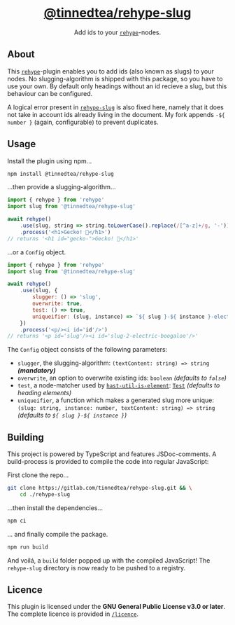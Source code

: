 <div align='center'>

# [@tinnedtea/rehype-slug](https://npmjs.com/package/@tinnedtea/rehype-slug)

Add ids to your [`rehype`](https://github.com/rehypejs/rehype)-nodes.

</div>

## About

This [`rehype`](https://github.com/rehypejs/rehype)-plugin enables you to add ids (also known as slugs) to your nodes.
No slugging-algorithm is shipped with this package, so you have to use your own.
By default only headings without an id recieve a slug, but this behaviour can be configured.

A logical error present in [`rehype-slug`](https://github.com/rehypejs/rehype-slug) is also fixed here, namely that it does not take in account ids already living in the document. My fork appends `-${ number }` (again, configurable) to prevent duplicates.

## Usage

Install the plugin using npm...

```sh
npm install @tinnedtea/rehype-slug
```

...then provide a slugging-algorithm...

```js
import { rehype } from 'rehype'
import slug from '@tinnedtea/rehype-slug'

await rehype()
	.use(slug, string => string.toLowerCase().replace(/[^a-z]+/g, '-'))
	.process('<h1>Gecko! 🦎</h1>')
// returns '<h1 id="gecko-">Gecko! 🦎</h1>'
```

...or a `Config` object.

```js
import { rehype } from 'rehype'
import slug from '@tinnedtea/rehype-slug'

await rehype()
	.use(slug, {
		slugger: () => 'slug',
		overwrite: true,
		test: () => true,
		uniqueifier: (slug, instance) => `${ slug }-${ instance }-electric-boogaloo`
	})
	.process('<p/><i id='id'/>')
// returns '<p id='slug'/><i id='slug-2-electric-boogaloo'/>'
```

The `Config` object consists of the following parameters:
- `slugger`, the slugging-algorithm: `(textContent: string) => string` ***(mandatory)***
- `overwrite`, an option to overwrite existing ids: `boolean` *(defaults to `false`)*
- `test`, a node-matcher used by [`hast-util-is-element`](https://github.com/syntax-tree/hast-util-is-element): [`Test`](https://github.com/syntax-tree/hast-util-is-element#function-testelement-index-parent) *(defaults to heading elements)*
- `uniqueifier`, a function which makes a generated slug more unique: `(slug: string, instance: number, textContent: string) => string` *(defaults to `${ slug }-${ instance }`)*

## Building

This project is powered by TypeScript and features JSDoc-comments.
A build-process is provided to compile the code into regular JavaScript:

First clone the repo...
```sh
git clone https://gitlab.com/tinnedtea/rehype-slug.git && \
	cd ./rehype-slug
```

...then install the dependencies...
```sh
npm ci
```

... and finally compile the package.
```sh
npm run build
```

And voilá, a `build` folder popped up with the compiled JavaScript! 
The `rehype-slug` directory is now ready to be pushed to a registry.

## Licence

This plugin is licensed under the **GNU General Public License v3.0 or later**.  
The complete licence is provided in [`/licence`](/licence).
